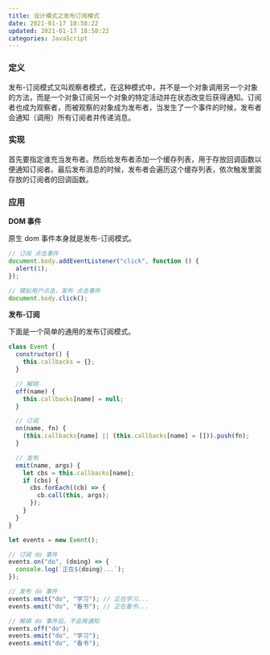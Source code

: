 ```yaml
---
title: 设计模式之发布订阅模式
date: 2021-01-17 18:58:22
updated: 2021-01-17 18:58:22
categories: JavaScript
---
```


### 定义

发布-订阅模式又叫观察者模式，在这种模式中，并不是一个对象调用另一个对象的方法，而是一个对象订阅另一个对象的特定活动并在状态改变后获得通知。订阅者也成为观察者，而被观察的对象成为发布者，当发生了一个事件的时候，发布者会通知（调用）所有订阅者并传递消息。

### 实现

首先要指定谁充当发布者。然后给发布者添加一个缓存列表，用于存放回调函数以便通知订阅者。最后发布消息的时候，发布者会遍历这个缓存列表，依次触发里面存放的订阅者的回调函数。

### 应用

**DOM 事件**

原生 dom 事件本身就是发布-订阅模式。

```js
// 订阅 点击事件
document.body.addEventListener("click", function () {
  alert(1);
});

// 模拟用户点击，发布 点击事件
document.body.click();
```

**发布-订阅**

下面是一个简单的通用的发布订阅模式。

```js
class Event {
  constructor() {
    this.callbacks = {};
  }

  // 解绑
  off(name) {
    this.callbacks[name] = null;
  }

  // 订阅
  on(name, fn) {
    (this.callbacks[name] || (this.callbacks[name] = [])).push(fn);
  }

  // 发布
  emit(name, args) {
    let cbs = this.callbacks[name];
    if (cbs) {
      cbs.forEach((cb) => {
        cb.call(this, args);
      });
    }
  }
}

let events = new Event();

// 订阅 do 事件
events.on("do", (doing) => {
  console.log(`正在${doing}...`);
});

// 发布 do 事件
events.emit("do", "学习"); // 正在学习...
events.emit("do", "看书"); // 正在看书...

// 解绑 do 事件后，不会再通知
events.off("do");
events.emit("do", "学习");
events.emit("do", "看书");
```
